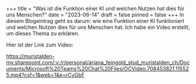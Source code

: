 +++
title = "Was ist die Funktion einer KI und welchen Nutzen hat dies für uns Menschen?"
date = "2023-06-14"
draft = false
pinned = false
+++
In diesem Blogeintrag geht es darum: wie eine Funktion einer KI funktioniert und welchen Nutzen dies für uns Menschen hat.  Ich habe ein Video erstellt, um dieses Thema zu erklären.

[](https://muristalden-my.sharepoint.com/:v:/r/personal/ariana_feingold_stud_muristalden_ch/Documents/Microsoft%20Teams%20Chat%20Files/OCVideo.708453821.115525.mp4?csf=1&web=1&e=9HU0I8)

Hier ist der Link zum Video:

https://muristalden-my.sharepoint.com/:v:/r/personal/ariana_feingold_stud_muristalden_ch/Documents/Microsoft%20Teams%20Chat%20Files/OCVideo.708453821.115525.mp4?csf=1&web=1&e=rCyGbF



[](https://muristalden-my.sharepoint.com/:v:/r/personal/ariana_feingold_stud_muristalden_ch/Documents/Microsoft%20Teams%20Chat%20Files/OCVideo.708453821.115525.mp4?csf=1&web=1&e=9HU0I8)